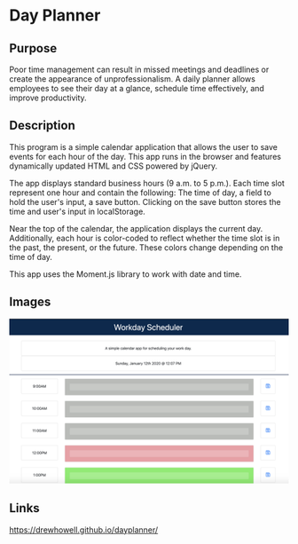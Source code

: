 # Day Planner

## Purpose
Poor time management can result in missed meetings and deadlines or create the appearance of unprofessionalism. A daily planner allows employees to see their day at a glance, schedule time effectively, and improve productivity.

## Description
This program is a simple calendar application that allows the user to save events for each hour of the day. This app runs in the browser and features dynamically updated HTML and CSS powered by jQuery.

The app displays standard business hours (9 a.m. to 5 p.m.). Each time slot represent one hour and contain the following: The time of day, a field to hold the user's input,  a save button. Clicking on the save button stores the time and user's input in localStorage.

Near the top of the calendar, the application displays the current day. Additionally, each hour is color-coded to reflect whether the time slot is in the past, the present, or the future. These colors change depending on the time of day.

This app uses the Moment.js library to work with date and time.

## Images

![Day Planner](images/dayplanner.png)

## Links

https://drewhowell.github.io/dayplanner/